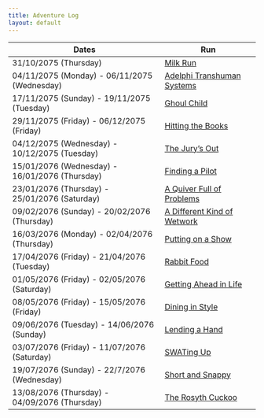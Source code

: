 ```yaml
---
title: Adventure Log
layout: default
---
```


| Dates                                          | Run                                                       |
| ---------------------------------------------- | --------------------------------------------------------- |
| 31/10/2075 (Thursday)                          | [Milk Run](MilkRun.md)                                    |
| 04/11/2075 (Monday) - 06/11/2075 (Wednesday)   | [Adelphi Transhuman Systems](AdelphiTranshumanSystems.md) |
| 17/11/2075 (Sunday) - 19/11/2075 (Tuesday)     | [Ghoul Child](GhoulChild.md)                              |
| 29/11/2075 (Friday) - 06/12/2075 (Friday)      | [Hitting the Books](HittingTheBooks.md)                   |
| 04/12/2075 (Wednesday) - 10/12/2075 (Tuesday)  | [The Jury’s Out](TheJurysOut.md)                          |
| 15/01/2076 (Wednesday) - 16/01/2076 (Thursday) | [Finding a Pilot](FindingAPilot.md)                       |
| 23/01/2076 (Thursday) - 25/01/2076 (Saturday)  | [A Quiver Full of Problems](AQuiverFullOfProblems.md)     |
| 09/02/2076 (Sunday) - 20/02/2076 (Thursday)    | [A Different Kind of Wetwork](ADifferentKindOfWetwork.md) |
| 16/03/2076 (Monday) - 02/04/2076 (Thursday)    | [Putting on a Show](PuttingOnAShow.md)                    |
| 17/04/2076 (Friday) - 21/04/2076 (Tuesday)     | [Rabbit Food](RabbitFood.md)                              |
| 01/05/2076 (Friday) - 02/05/2076 (Saturday)    | [Getting Ahead in Life](GettingAheadInLife.md)            |
| 08/05/2076 (Friday) - 15/05/2076 (Friday)      | [Dining in Style](DiningInStyle.md)                       |
| 09/06/2076 (Tuesday) - 14/06/2076 (Sunday)     | [Lending a Hand](LendingAHand.md)                         |
| 03/07/2076 (Friday) - 11/07/2076 (Saturday)    | [SWATing Up](SWATingUp.md)                                |
| 19/07/2076 (Sunday) - 22/7/2076 (Wednesday)    | [Short and Snappy](ShortAndSnappy.md)                     |
| 13/08/2076 (Thursday) - 04/09/2076 (Thursday)  | [The Rosyth Cuckoo](TheRosythCuckoo.md)                   |

